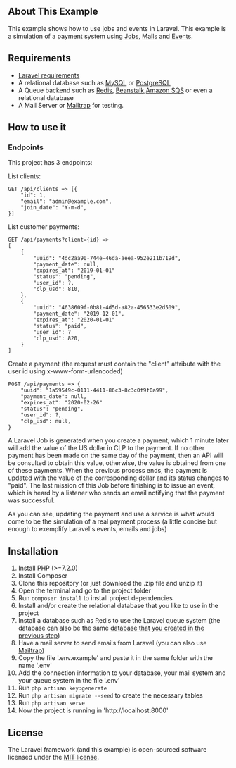 ## About This Example

This example shows how to use jobs and events in Laravel.
This example is a simulation of a payment system using [Jobs](https://laravel.com/docs/6.x/queues), [Mails](https://laravel.com/docs/6.x/mail) and [Events](https://laravel.com/docs/6.x/events).

## Requirements

* [Laravel requirements](https://laravel.com/docs/6.x#server-requirements)
* A relational database such as [MySQL](https://www.mysql.com/) or [PostgreSQL](https://www.postgresql.org/)
* A Queue backend such as [Redis](https://redis.io/), [Beanstalk](https://beanstalkd.github.io/),[Amazon SQS](https://aws.amazon.com/sqs/) or even a relational database
* A Mail Server or [Mailtrap](https://mailtrap.io/) for testing.

## How to use it

### Endpoints

This project has 3 endpoints:

List clients:
```
GET /api/clients => [{
	"id": 1,
	"email": "admin@example.com",
	"join_date": "Y-m-d",
}]
```
List customer payments:
```
GET /api/payments?client={id} =>
[
	{
		"uuid": "4dc2aa90-744e-46da-aeea-952e211b719d",
		"payment_date": null,
		"expires_at": "2019-01-01"
		"status": "pending",
		"user_id": ?,
		"clp_usd": 810,
	},
	{
		"uuid": "4638609f-0b81-4d5d-a82a-456533e2d509",
		"payment_date": "2019-12-01",
		"expires_at": "2020-01-01"
		"status": "paid",
		"user_id": ?
		"clp_usd": 820,
	}
]
```
Create a payment (the request must contain the "client" attribute with the user id using x-www-form-urlencoded)
```
POST /api/payments => {
	"uuid": "1a59549c-0111-4411-86c3-8c3c0f9f0a99",
	"payment_date": null,
	"expires_at": "2020-02-26"
	"status": "pending",
	"user_id": ?,
	"clp_usd": null,
}
```
A Laravel Job is generated when you create a payment, which 1 minute later will add the value of the US dollar in CLP to the payment.
If no other payment has been made on the same day of the payment, then an API will be consulted to obtain this value, otherwise, the value is obtained from one of these payments.
When the previous process ends, the payment is updated with the value of the corresponding dollar and its status changes to "paid".
The last mission of this Job before finishing is to issue an event, which is heard by a listener who sends an email notifying that the payment was successful.

As you can see, updating the payment and use a service is what would come to be the simulation of a real payment process (a little concise but enough to exemplify Laravel's events, emails and jobs)

## Installation

1. Install PHP (>=7.2.0)
2. Install Composer
3. Clone this repository (or just download the .zip file and unzip it)
4. Open the terminal and go to the project folder
5. Run `composer install` to install project dependencies
6. Install and/or create the relational database that you like to use in the project
7. Install a database such as Redis to use the Laravel queue system (the database can also be the same [database that you created in the previous step](https://laravel.com/docs/6.x/queues#driver-prerequisites))
8. Have a mail server to send emails from Laravel (you can also use [Mailtrap](https://mailtrap.io/))
9. Copy the file '.env.example' and paste it in the same folder with the name '.env'
10. Add the connection information to your database, your mail system and your queue system in the file '.env'
11. Run `php artisan key:generate`
12. Run `php artisan migrate --seed` to create the necessary tables
13. Run `php artisan serve`
14. Now the project is running in 'http://localhost:8000'

## License

The Laravel framework (and this example) is open-sourced software licensed under the [MIT license](https://opensource.org/licenses/MIT).
